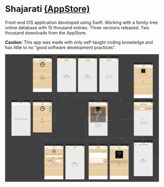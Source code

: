 # Shajarati [(AppStore)](https://apple.co/2BGK3Ze)

Front-end iOS application developed using Swift. Working with a family-tree online database with 15 thousand entries. Three versions released. Two thousand downloads from the AppStore.

**Caution**: This app was made with only self-taught coding knowledge and has little to no "good software development practices".

![V3 StoryBoard](https://github.com/rmnattas/Shajarati/blob/master/V3%20StoryBoard.png)
